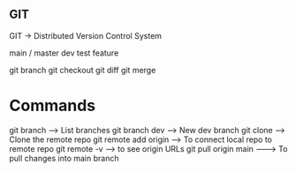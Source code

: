 ## GIT

GIT -> Distributed Version Control System 

main / master
dev
test
feature

git branch
git checkout
git diff 
git merge


# Commands

git branch  --> List branches
git branch dev --> New dev branch
git clone <URL> --> Clone the remote repo
git remote add origin <URL> --> To connect local repo to remote repo
git remote -v --> to see origin URLs
git pull origin main ---> To pull changes into main branch




